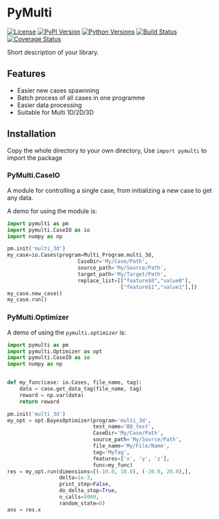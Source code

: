 # PyMulti

[![License](https://img.shields.io/badge/license-MIT-blue.svg)](https://opensource.org/licenses/MIT)
[![PyPI Version](https://img.shields.io/pypi/v/your-library-name.svg)](https://pypi.org/project/your-library-name/)
[![Python Versions](https://img.shields.io/pypi/pyversions/your-library-name.svg)](https://pypi.org/project/your-library-name/)
[![Build Status](https://travis-ci.org/your-username/your-library-name.svg?branch=master)](https://travis-ci.org/your-username/your-library-name)
[![Coverage Status](https://coveralls.io/repos/github/your-username/your-library-name/badge.svg?branch=master)](https://coveralls.io/github/your-username/your-library-name?branch=master)

Short description of your library.

## Features

- Easier new cases spawnning
- Batch process of all cases in one programme
- Easier data processing
- Suitable for Multi 1D/2D/3D

## Installation

Copy the whole directory to your own directory,
Use ```import pymulti``` to import the package

### PyMulti.CaseIO
A module for controlling a single case, from initializing a new case to get any data.

A demo for using the module is:
```python
import pymulti as pm
import pymulti.CaseIO as io
import numpy as np

pm.init('multi_3d')
my_case=io.Cases(program=Multi_Program.multi_3d, 
                       CaseDir='My/Case/Path', 
                       source_path='My/Source/Path', 
                       target_path='My/Target/Path',
                       replace_list=[["feature$0","value0"],
                                     ["feature$1","value1"],])
my_case.new_case()
my_case.run()
```
### PyMulti.Optimizer
A demo of using the ```pymulti.optimizer``` is:
```python
import pymulti as pm
import pymulti.Optimizer as opt
import pymulti.CaseIO as io
import numpy as np


def my_func(case: io.Cases, file_name, tag):
    data = case.get_data_tag(file_name, tag)
    reward = np.var(data)
    return reward

pm.init('multi_3d')
my_opt = opt.BayesOptimizer(program='multi_3d',
                            test_name='BO_test',
                            CaseDir='My/Case/Path',
                            source_path='My/Source/Path',
                            file_name='My/File/Name',
                            tag='MyTag',
                            features=['x', 'y', 'z'],
                            func=my_func)
res = my_opt.run(dimensions=[(-10.0, 10.0), (-20.0, 20.0),],
                 delta=1e-3,
                 print_step=False,
                 do_delta_stop=True,
                 n_calls=5000,
                 random_state=0)
ans = res.x
```